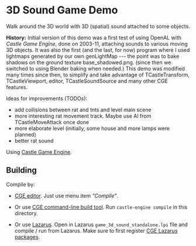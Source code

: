 # 3D Sound Game Demo

Walk around the 3D world with 3D (spatial) sound attached to some objects.

**History:** Initial version of this demo was a first test of using OpenAL with _Castle Game Engine_,
done on 2003-11, attaching sounds to various moving 3D objects.
It was also the first (and the last, for now) program where I used lightmaps
generated by our own genLightMap --- the point was to bake shadows
on the ground texture base_shadowed.png. (since then we switched to using Blender baking when needed.)
This demo was modified many times since then,
to simplify and take advantage of TCastleTransform,
TCastleViewport, editor, TCastleSoundSource and many other CGE features.

Ideas for improvements (TODOs):

- add collisions between rat and tnts and level main scene
- more interesting rat movement track. Maybe use AI from TCastleMoveAttack once done
- more elaborate level (initially, some house and more lamps were planned)
- better rat sound

Using [Castle Game Engine](https://castle-engine.io/).

## Building

Compile by:

- [CGE editor](https://castle-engine.io/manual_editor.php). Just use menu item _"Compile"_.

- Or use [CGE command-line build tool](https://github.com/castle-engine/castle-engine/wiki/Build-Tool). Run `castle-engine compile` in this directory.

- Or use [Lazarus](https://www.lazarus-ide.org/). Open in Lazarus `game_3d_sound_standalone.lpi` file and compile / run from Lazarus. Make sure to first register [CGE Lazarus packages](https://castle-engine.io/documentation.php).
